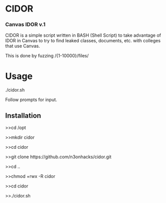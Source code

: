 <h1>CIDOR</h1> 
<h3>Canvas IDOR v.1</h3>

CIDOR is a simple script written in BASH (Shell Script) to take advantage of IDOR in Canvas to try to find leaked classes, documents, etc. with colleges that use Canvas.

This is done by fuzzing <domain>/{1-10000}/files/

<h1>Usage</h1>

./cidor.sh

Follow prompts for input.

<h2>Installation</h2>
>>cd /opt<p><p>
>>mkdir cidor<p>
>>cd cidor<p>
>>git clone https://github.com/n3onhacks/cidor.git<p>
>>cd ..<p>
>>chmod +rwx -R cidor<p>
>>cd cidor<p>
>>./cidor.sh<p>
